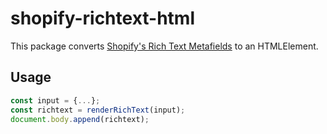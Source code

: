 # shopify-richtext-html
This package converts [Shopify's Rich Text Metafields](https://shopify.dev/docs/apps/custom-data/metafields/types#rich-text-formatting) to an HTMLElement.

## Usage
```js
const input = {...};
const richtext = renderRichText(input);
document.body.append(richtext);
```
